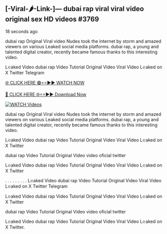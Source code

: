 ## [-Viral-🌶-Link-]— dubai rap viral viral video original sex HD videos #3769

18 seconds ago

dubai rap Original Viral video Nudes took the internet by storm and amazed viewers on various Leaked social media platforms. dubai rap, a young and talented digital creator, recently became famous thanks to this interesting video.

L𝚎aked Video dubai rap Video Tutorial Original Video Viral Video L𝚎aked on X Twitter Telegram

[🌐 CLICK HERE 🟢==►► WATCH NOW](https://valovideo.net/valo-video/?bom)

[🔴 CLICK HERE 🌐==►► Download Now](https://valovideo.net/valo-video/?bom)

[![WATCH Videos](https://i.imgur.com/dJHk4Zq.gif)](https://valovideo.net/valo-video/?bom)

dubai rap Original Viral video Nudes took the internet by storm and amazed viewers on various Leaked social media platforms. dubai rap, a young and talented digital creator, recently became famous thanks to this interesting video.

L𝚎aked Video dubai rap Video Tutorial Original Video Viral Video L𝚎aked on X Twitter

dubai rap Video Tutorial Original Video video oficial twitter

L𝚎aked Video dubai rap Video Tutorial Original Video Viral Video L𝚎aked on X Twitter

. . . . . . . . . L𝚎aked Video dubai rap Video Tutorial Original Video Viral Video L𝚎aked on X Twitter Telegram

L𝚎aked Video dubai rap Video Tutorial Original Video Viral Video L𝚎aked on X Twitter

dubai rap Video Tutorial Original Video video oficial twitter

L𝚎aked Video dubai rap Video Tutorial Original Video Viral Video L𝚎aked on X Twitter.